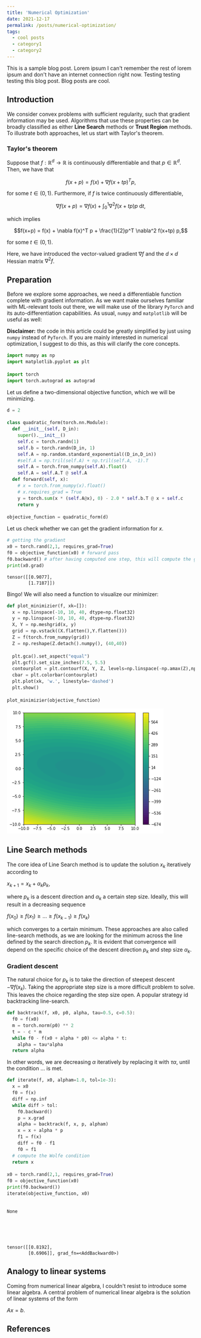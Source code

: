 ```yaml
---
title: 'Numerical Optimization'
date: 2021-12-17
permalink: /posts/numerical-optimization/
tags:
  - cool posts
  - category1
  - category2
---
```


This is a sample blog post. Lorem ipsum I can't remember the rest of lorem ipsum and don't have an internet connection right now. Testing testing testing this blog post. Blog posts are cool.

## Introduction

We consider convex problems with sufficient regularity, such that gradient information may be used. Algorithms that use these properties can be broadly classified as either **Line Search** methods or **Trust Region** methods. To illustrate both approaches, let us start with Taylor's theorem.

### Taylor's theorem

Suppose that $f: \mathbb{R}^d \rightarrow \mathbb{R}$  is continuously differentiable and that $p \in \mathbb{R}^d$. Then, we have that

$$f(x+p) = f(x) + \nabla f(x + tp)^T p,$$

for some $t \in (0,1)$. Furthermore, if $f$ is twice continuously differentiable,

$$\nabla f(x+p) = \nabla f(x) + \int_0^1 \nabla^2 f(x+tp) p\;\mathrm{d}t,$$

which implies

$$f(x+p) = f(x) + \nabla f(x)^T p + \frac{1}{2}p^T \nabla^2 f(x+tp) p,$$

for some $t \in (0,1)$.

Here, we have introduced the vector-valued gradient $\nabla f$ and the $d \times d$ Hessian matrix $\nabla^2 f$.


## Preparation

Before we explore some approaches, we need a differentiable function complete with gradient information. As we want make ourselves familiar with ML-relevant tools out there, we will make use of the library `PyTorch` and its auto-differentiation capabilities. As usual, `numpy` and `matplotlib` will be useful as well:

**Disclaimer:** the code in this article could be greatly simplified by just using `numpy` instead of `PyTorch`. If you are mainly interested in numerical optimization, I suggest to do this, as this will clarify the core concepts.


```python
import numpy as np
import matplotlib.pyplot as plt

import torch
import torch.autograd as autograd
```

Let us define a two-dimensional objective function, which we will be minimizing.


```python
d = 2

class quadratic_form(torch.nn.Module):
  def __init__(self, D_in):
    super().__init__()
    self.c = torch.randn(1)
    self.b = torch.randn(D_in, 1)
    self.A = np.random.standard_exponential((D_in,D_in))
    #self.A = np.tril(self.A) + np.tril(self.A, -1).T
    self.A = torch.from_numpy(self.A).float()
    self.A = self.A.T @ self.A
  def forward(self, x):
    # x = torch.from_numpy(x).float()
    # x.requires_grad = True
    y = torch.sum(x * (self.A@x), 0) - 2.0 * self.b.T @ x + self.c
    return y
    
objective_function = quadratic_form(d)
```

Let us check whether we can get the gradient information for $x$.


```python
# getting the gradient
x0 = torch.rand(2,1, requires_grad=True)
f0 = objective_function(x0) # forward pass
f0.backward() # after having computed one step, this will compute the gradient
print(x0.grad)
```

    tensor([[0.9077],
            [1.7187]])


Bingo! We will also need a function to visualize our minimizer:


```python
def plot_minimizier(f, xk=[]):
  x = np.linspace(-10, 10, 40, dtype=np.float32)
  y = np.linspace(-10, 10, 40, dtype=np.float32)
  X, Y = np.meshgrid(x, y)
  grid = np.vstack((X.flatten(),Y.flatten()))
  Z = f(torch.from_numpy(grid))
  Z = np.reshape(Z.detach().numpy(), (40,40))

  plt.gca().set_aspect("equal")
  plt.gcf().set_size_inches(7.5, 5.5)
  contourplot = plt.contourf(X, Y, Z, levels=np.linspace(-np.amax(Z),np.amax(Z),50))
  cbar = plt.colorbar(contourplot)
  plt.plot(xk, 'w.', linestyle='dashed')
  plt.show()

plot_minimizier(objective_function)
```


    
![png](/_posts/files/numerical_optimization_8_0.png)
    


## Line Search methods

The core idea of Line Search method is to update the solution $x_k$ iteratively according to

$x_{k+1} = x_k + \alpha_k p_k,$

where $p_k$ is a descent direction and $\alpha_k$ a certain step size. Ideally, this will result in a decreasing sequence

$f(x_0) \geq f(x_1) \geq \dots \geq f(x_{k-1}) \geq f(x_k)$

which converges to a certain minimum. These approaches are also called line-search methods, as we are looking for the minimum across the line defined by the search direction $p_k$. It is evident that convergence will depend on the specific choice of the descent direction $p_k$ and step size $\alpha_k$.

### Gradient descent

The natural choice for $p_k$ is to take the direction of steepest descent $-\nabla f(x_k)$. Taking the appropriate step size is a more difficult problem to solve. This leaves the choice regarding the step size open. A popular strategy id backtracking line-search.


```python
def backtrack(f, x0, p0, alpha, tau=0.5, c=0.5):
  f0 = f(x0)
  m = torch.norm(p0) ** 2
  t = - c * m
  while f0 - f(x0 + alpha * p0) <= alpha * t:
    alpha = tau*alpha
  return alpha

```

In other words, we are decreasing $\alpha$ iteratively by replacing it with $\tau \alpha$, until the condition ... is met.


```python
def iterate(f, x0, alpham=1.0, tol=1e-3):
  x = x0
  f0 = f(x)
  diff = np.inf
  while diff > tol:
    f0.backward()
    p = x.grad
    alpha = backtrack(f, x, p, alpham)
    x = x + alpha * p
    f1 = f(x)
    diff = f0 - f1
    f0 = f1
  # compute the Wolfe condition
  return x

x0 = torch.rand(2,1, requires_grad=True)
f0 = objective_function(x0)
print(f0.backward())
iterate(objective_function, x0)
  
```

    None





    tensor([[0.8192],
            [0.6906]], grad_fn=<AddBackward0>)



## Analogy to linear systems

Coming from numerical linear algebra, I couldn't resist to introduce some linear algebra. A central problem of numerical linear algebra is the solution of linear systems of the form

$Ax = b.$

## References
